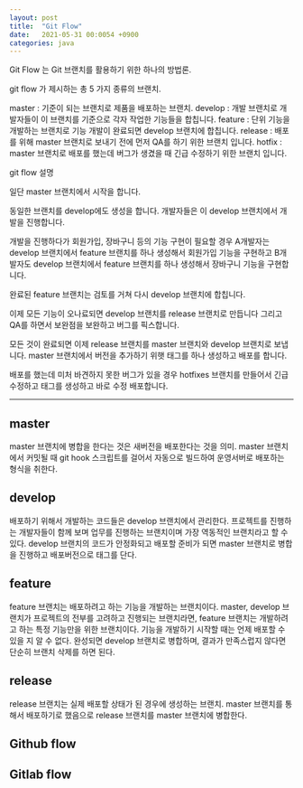 ```yaml
---
layout: post
title:  "Git Flow"
date:   2021-05-31 00:0054 +0900
categories: java
---
```


Git Flow 는 Git 브랜치를 활용하기 위한 하나의 방법론.

git flow 가 제시하는 총 5 가지 종류의 브랜치.

master : 기준이 되는 브랜치로 제품을 배포하는 브랜치.
develop : 개발 브랜치로 개발자들이 이 브랜치를 기준으로 각자 작업한 기능들을 합칩니다.
feature : 단위 기능을 개발하는 브랜치로 기능 개발이 완료되면 develop 브랜치에 합칩니다.
release : 배포를 위해 master 브랜치로 보내기 전에 먼저 QA를 하기 위한 브랜치 입니다.
hotfix : master 브랜치로 배포를 했는데 버그가 생겼을 때 긴급 수정하기 위한 브랜치 입니다.

git flow 설명

일단 master 브랜치에서 시작을 합니다.

동일한 브랜치를 develop에도 생성을 합니다. 개발자들은 이 develop 브랜치에서 개발을 진행합니다.

개발을 진행하다가 회원가입, 장바구니 등의 기능 구현이 필요할 경우 A개발자는 develop 브랜치에서 feature 브랜치를 하나 생성해서 회원가입 기능을 구현하고
B개발자도 develop 브랜치에서 feature 브랜치를 하나 생성해서 장바구니 기능을 구현합니다.

완료된 feature 브랜치는 검토를 거쳐 다시 develop 브랜치에 합칩니다.

이제 모든 기능이 오나료되면 develop 브랜치를 release 브랜치로 만듭니다 그리고 QA를 하면서 보완점을 보완하고 버그를 픽스합니다.

모든 것이 완료되면 이제 release 브랜치를 master 브랜치와 develop 브랜치로 보냅니다. master 브랜치에서 버전을 추가하기 위햇 태그를 하나 생성하고 배포를 합니다.

배포를 했는데 미처 바견하지 못한 버그가 있을 경우 hotfixes 브랜치를 만들어서 긴급 수정하고 태그를 생성하고 바로 수정 배포합니다.

---

## master
master 브랜치에 병합을 한다는 것은 새버전을 배포한다는 것을 의미. master 브랜치에서 커밋될 때 git hook 스크립트를 걸어서 자동으로 빌드하여 운영서버로 배포하는 형식을 취한다.

## develop
배포하기 위해서 개발하는 코드들은 develop 브랜치에서 관리한다. 프로젝트를 진행하는 개발자들이 함께 보며 업무를 진행하는 브랜치이며 가장 역동적인 브랜치라고 할 수 있다.
develop 브랜치의 코드가 안정화되고 배포할 준비가 되면 master 브랜치로 병합을 진행하고 배포버전으로 태그를 단다.

## feature
feature 브랜치는 배포하려고 하는 기능을 개발하는 브랜치이다. master, develop 브랜치가 프로젝트의 전부를 고려하고 진행되는 브랜치라면, feature 브랜치는 개발하려고 하는 특정 기능만을 위한 브랜치이다.
기능을 개발하기 시작할 때는 언제 배포할 수 있을 지 알 수 없다. 완성되면 develop 브랜치로 병합하며, 결과가 만족스럽지 않다면 단순히 브랜치 삭제를 하면 된다.

## release
release 브랜치는 실제 배포할 상태가 된 경우에 생성하는 브랜치. master 브랜치를 통해서 배포하기로 했음으로 release 브랜치를 master 브랜치에 병합한다.


## Github flow

## Gitlab flow